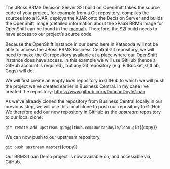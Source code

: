 The JBoss BRMS Decision Server S2I build on OpenShift takes the source code of your project, for example from a Git repository, compiles the sources into a KJAR, deploys the KJAR onto the Decision Server and builds the OpenShift image (detailed information about the xPaaS BRMS image for OpenShift can be found in the [manual](https://access.redhat.com/documentation/en-us/red_hat_jboss_middleware_for_openshift/3/html-single/red_hat_jboss_brms_decision_server_for_openshift/)). Therefore, the S2I build needs to have access to our project’s source code.

Because the OpenShift instance in our demo here in Katacoda will not be able to access the JBoss BRMS Business Central Git repository, we will need to make the Git repository available at a place where our OpenShift instance does have access. In this example we will use GitHub (hence a GitHub account is required), but any Git repository (e.g. BitBucket, GitLab, Gogs) will do.

We will first create an empty *loan* repository in GitHub to which we will push the project we've created earlier in Business Central. In my case I've created the repository: https://www.github.com/DuncanDoyle/loan

As we've already cloned the repository from Business Central locally in our previous step, we will use this local clone to push our repository to GitHub. We therefore add our new repository in GitHub as the *upstream* repository to our local clone:

`git remote add upstream git@github.com:DuncanDoyle/loan.git`{{copy}}

We can now push to our upstream repository.

`git push upstream master`{{copy}}

Our BRMS Loan Demo project is now available on, and accessible via, GitHub.
